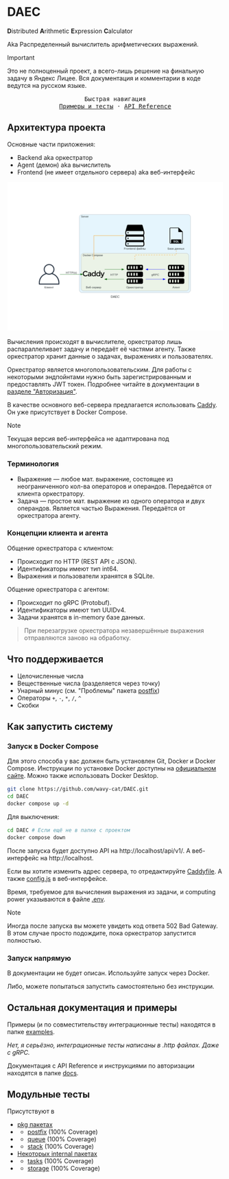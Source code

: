 # DAEC

**D**istributed **A**rithmetic **E**xpression **C**alculator

Aka Распределенный вычислитель арифметических выражений.

> [!IMPORTANT]
> Это не полноценный проект, а всего-лишь решение на финальную задачу в Яндекс Лицее.
> Вся документация и комментарии в коде ведутся на русском языке.

<p align="center">
  <samp>
    Быстрая навигация
    <br>
    <a href="https://github.com/wavy-cat/DAEC/tree/main/examples">Примеры и тесты</a> · 
    <a href="https://github.com/wavy-cat/DAEC/tree/main/docs">API Reference</a>
  </samp>
</p>

## Архитектура проекта

Основные части приложения:

* Backend aka оркестратор
* Agent (демон) aka вычислитель
* Frontend (не имеет отдельного сервера) aka веб-интерфейс

![daec.png](assets/daec.png)

Вычисления происходят в вычислителе, оркестратор лишь распараллеливает задачу и передаёт её частями агенту.
Также оркестратор хранит данные о задачах, выражениях и пользователях.

Оркестратор является многопользовательским.
Для работы с некоторыми эндпойнтами нужно быть зарегистрированным и предоставлять JWT токен.
Подробнее читайте в документации в [разделе "Авторизация"](docs/Authorization.md).

В качестве основного веб-сервера предлагается использовать [Caddy](https://caddyserver.com/).
Он уже присутствует в Docker Compose.

> [!NOTE]
> Текущая версия веб-интерфейса не адаптирована под многопользовательский режим.

### Терминология

* Выражение — любое мат. выражение, состоящее из неограниченного кол-ва операторов и операндов. Передаётся от клиента
  оркестратору.
* Задача — простое мат. выражение из одного оператора и двух операндов. Является частью Выражения. Передаётся от
  оркестратора агенту.

### Концепции клиента и агента

Общение оркестратора с клиентом:

* Происходит по HTTP (REST API с JSON).
* Идентификаторы имеют тип int64.
* Выражения и пользователи хранятся в SQLite.

Общение оркестратора с агентом:

* Происходит по gRPC (Protobuf).
* Идентификаторы имеют тип UUIDv4.
* Задачи хранятся в in-memory базе данных.

> При перезагрузке оркестратора незавершённые выражения отправляются заново на обработку.

## Что поддерживается

* Целочисленные числа
* Вещественные числа (разделяется через точку)
* Унарный минус (см. "Проблемы" пакета [postfix](backend/pkg/postfix/README.md))
* Операторы `+`, `-`, `*`, `/`, `^`
* Скобки

## Как запустить систему

### Запуск в Docker Compose

Для этого способа у вас должен быть установлен Git, Docker и Docker Compose.
Инструкции по установке Docker доступны на [официальном сайте](https://www.docker.com/get-started/). Можно также использовать Docker Desktop.

```bash
git clone https://github.com/wavy-cat/DAEC.git
cd DAEC
docker compose up -d
```

Для выключения:

```bash
cd DAEC # Если ещё не в папке с проектом
docker compose down
```

После запуска будет доступно API на http://localhost/api/v1/.
А веб-интерфейс на http://localhost.

Если вы хотите изменить адрес сервера, то отредактируйте [Caddyfile](Caddyfile).
А также [config.js](frontend/js/config.js) в веб-интерфейсе.

Время, требуемое для вычисления выражения из задачи, и computing power указываются в файле [.env](.env).

> [!NOTE]
> Иногда после запуска вы можете увидеть код ответа 502 Bad Gateway.
> В этом случае просто подождите, пока оркестратор запустится полностью.

### Запуск напрямую

В документации не будет описан. Используйте запуск через Docker.

Либо, можете попытаться запустить самостоятельно без инструкции.

## Остальная документация и примеры

Примеры (и по совместительству интеграционные тесты) находятся в папке [examples](examples).

*Нет, я серьёзно, интеграционные тесты написаны в .http файлах. Даже с gRPC.*

Документация с API Reference и инструкциями по авторизации находятся в папке [docs](docs).

## Модульные тесты

Присутствуют в

* [pkg пакетах](backend/pkg)
* * [postfix](backend/pkg/postfix/postfix_test.go) (100% Coverage)
* * [queue](backend/pkg/queue/queue_test.go) (100% Coverage)
* * [stack](backend/pkg/stack/stack_test.go) (100% Coverage)
* [Некоторых internal пакетах](backend/internal)
* * [tasks](backend/internal/tasks/tasks_test.go) (100% Coverage)
* * [storage](backend/internal/storage/storage_test.go) (100% Coverage)
